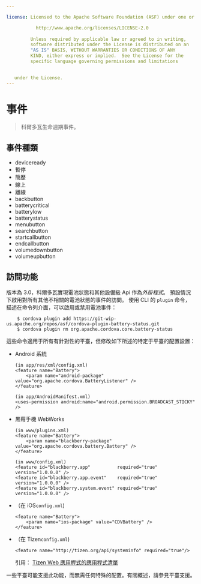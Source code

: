 ```yaml
---

license: Licensed to the Apache Software Foundation (ASF) under one or more contributor license agreements. See the NOTICE file distributed with this work for additional information regarding copyright ownership. The ASF licenses this file to you under the Apache License, Version 2.0 (the "License"); you may not use this file except in compliance with the License. You may obtain a copy of the License at

           http://www.apache.org/licenses/LICENSE-2.0
    
         Unless required by applicable law or agreed to in writing,
         software distributed under the License is distributed on an
         "AS IS" BASIS, WITHOUT WARRANTIES OR CONDITIONS OF ANY
         KIND, either express or implied.  See the License for the
         specific language governing permissions and limitations
    

   under the License.
---
```


# 事件

> 科爾多瓦生命週期事件。

## 事件種類

*   deviceready
*   暫停
*   簡歷
*   線上
*   離線
*   backbutton
*   batterycritical
*   batterylow
*   batterystatus
*   menubutton
*   searchbutton
*   startcallbutton
*   endcallbutton
*   volumedownbutton
*   volumeupbutton

## 訪問功能

版本為 3.0，科爾多瓦實現電池狀態和其他設備級 Api 作為*外掛程式*。 預設情況下啟用對所有其他不相關的電池狀態的事件的訪問。 使用 CLI 的 `plugin` 命令，描述在命令列介面，可以啟用或禁用電池事件：

        $ cordova plugin add https://git-wip-us.apache.org/repos/asf/cordova-plugin-battery-status.git
        $ cordova plugin rm org.apache.cordova.core.battery-status
    

這些命令適用于所有有針對性的平臺，但修改如下所述的特定于平臺的配置設置：

*   Android 系統
    
        (in app/res/xml/config.xml)
        <feature name="Battery">
            <param name="android-package" value="org.apache.cordova.BatteryListener" />
        </feature>
        
        (in app/AndroidManifest.xml)
        <uses-permission android:name="android.permission.BROADCAST_STICKY" />
        

*   黑莓手機 WebWorks
    
        (in www/plugins.xml)
        <feature name="Battery">
            <param name="blackberry-package" value="org.apache.cordova.battery.Battery" />
        </feature>
        
        (in www/config.xml)
        <feature id="blackberry.app"          required="true" version="1.0.0.0" />
        <feature id="blackberry.app.event"    required="true" version="1.0.0.0" />
        <feature id="blackberry.system.event" required="true" version="1.0.0.0" />
        

*   （在 iOS`config.xml`)
    
        <feature name="Battery">
            <param name="ios-package" value="CDVBattery" />
        </feature>
        

*   （在 Tizen`config.xml`)
    
        <feature name="http://tizen.org/api/systeminfo" required="true"/>
        
    
    引用： [Tizen Web 應用程式的應用程式清單][1]

 [1]: https://developer.tizen.org/help/topic/org.tizen.help.gs/Creating%20a%20Project.html?path=0_1_1_3#8814682_CreatingaProject-EditingconfigxmlFeatures

一些平臺可能支援此功能，而無需任何特殊的配置。有關概述，請參見平臺支援。